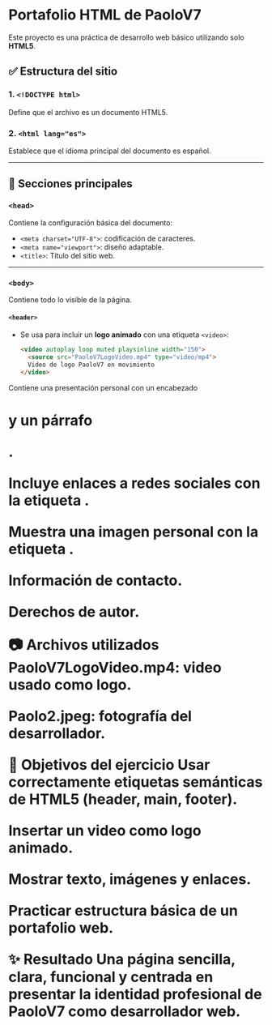 # Portafolio HTML de PaoloV7

Este proyecto es una práctica de desarrollo web básico utilizando solo **HTML5**.

## ✅ Estructura del sitio

### 1. `<!DOCTYPE html>`
Define que el archivo es un documento HTML5.

### 2. `<html lang="es">`
Establece que el idioma principal del documento es español.

---

## 🔹 Secciones principales

### `<head>`
Contiene la configuración básica del documento:
- `<meta charset="UTF-8">`: codificación de caracteres.
- `<meta name="viewport">`: diseño adaptable.
- `<title>`: Título del sitio web.

---

### `<body>`
Contiene todo lo visible de la página.

#### `<header>`
- Se usa para incluir un **logo animado** con una etiqueta `<video>`:
  ```html
  <video autoplay loop muted playsinline width="150">
    <source src="PaoloV7LogoVideo.mp4" type="video/mp4">
    Video de logo PaoloV7 en movimiento
  </video>
<main>
Contiene una presentación personal con un encabezado <h1> y un párrafo <p>.

Incluye enlaces a redes sociales con la etiqueta <a>.

Muestra una imagen personal con la etiqueta <img>.

<footer>
Información de contacto.

Derechos de autor.

📷 Archivos utilizados
PaoloV7LogoVideo.mp4: video usado como logo.

Paolo2.jpeg: fotografía del desarrollador.

📌 Objetivos del ejercicio
Usar correctamente etiquetas semánticas de HTML5 (header, main, footer).

Insertar un video como logo animado.

Mostrar texto, imágenes y enlaces.

Practicar estructura básica de un portafolio web.

✨ Resultado
Una página sencilla, clara, funcional y centrada en presentar la identidad profesional de PaoloV7 como desarrollador web.
